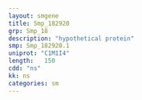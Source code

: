 ```yaml
---
layout: smgene
title: Smp_182920
grp: Smp_18
description: "hypothetical protein"
smp: Smp_182920.1
uniprot: "C1M1I4"
length:   150
cdd: "ns"
kk: ns
categories: sm
---
```

